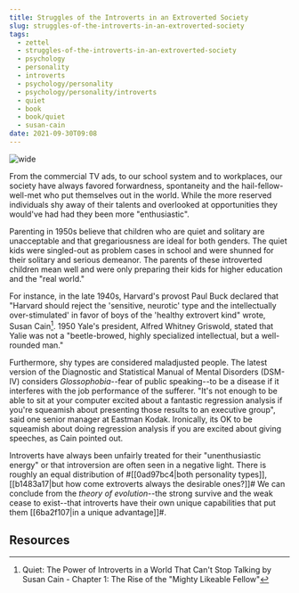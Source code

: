 ```yaml
---
title: Struggles of the Introverts in an Extroverted Society
slug: struggles-of-the-introverts-in-an-extroverted-society
tags:
  - zettel
  - struggles-of-the-introverts-in-an-extroverted-society
  - psychology
  - personality
  - introverts
  - psychology/personality
  - psychology/personality/introverts
  - quiet
  - book
  - book/quiet
  - susan-cain
date: 2021-09-30T09:08
---
```



![wide](https://c.pxhere.com/images/71/bd/be1e339675e0d58a1af8a43c9fda-1639768.jpg!d "image from PxHere (cc)")

From the commercial TV ads, to our school system and to workplaces, our society
have always favored forwardness, spontaneity and the hail-fellow-well-met who
put themselves out in the world. While the more reserved individuals shy away of
their talents and overlooked at opportunities they would've had had they been
more "enthusiastic".

Parenting in 1950s believe that children who are quiet and solitary are
unacceptable and that gregariousness are ideal for both genders. The quiet kids
were singled-out as problem cases in school and were shunned for their solitary
and serious demeanor. The parents of these introverted children mean well and
were only preparing their kids for higher education and the "real world."

For instance, in the late 1940s, Harvard's provost Paul Buck declared that
"Harvard should reject the 'sensitive, neurotic' type and the intellectually
over-stimulated' in favor of boys of the 'healthy extrovert kind" wrote, Susan
Cain[^1]. 1950 Yale's president, Alfred Whitney Griswold, stated that Yalie was
not a "beetle-browed, highly specialized intellectual, but a well-rounded man."

Furthermore, shy types are considered maladjusted people. The latest version of
the Diagnostic and Statistical Manual of Mental Disorders (DSM-IV) considers
_Glossophobia_--fear of public speaking--to be a disease if it interferes with
the job performance of the sufferer. "It's not enough to be able to sit at your
computer excited about a fantastic regression analysis if you're squeamish about
presenting those results to an executive group", said one senior manager at
Eastman Kodak. Ironically, its OK to be squeamish about doing regression
analysis if you are excited about giving speeches, as Cain pointed out.

Introverts have always been unfairly treated for their "unenthusiastic energy"
or that introversion are often seen in a negative light. There is roughly an
equal distribution of #[[0ad97bc4|both personality types]],
[[b1483a17|but how come extroverts always the desirable ones?]]# We can conclude
from the _theory of evolution_--the strong survive and the weak cease to
exist--that introverts have their own unique capabilities that put them
[[6ba2f107|in a unique advantage]]#.


## Resources

[^1]: Quiet: The Power of Introverts in a World That Can't Stop Talking by Susan Cain - Chapter 1: The Rise of the "Mighty Likeable Fellow"
